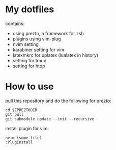 # My dotfiles
contains:
- using prezto, a framework for zsh
- plugins using vim-plug
- nvim setting
- karabiner setting for vim
- latexmkrc for uplatex (lualatex in history)
- setting for tmux
- setting for htop
# How to use
pull this repository and do the following for prezto:
```
cd $ZPREZTODIR
git pull
git submodule update --init --recursive
```
install plugin for vim:
```
nvim (some-file)
:PlugInstall
```
